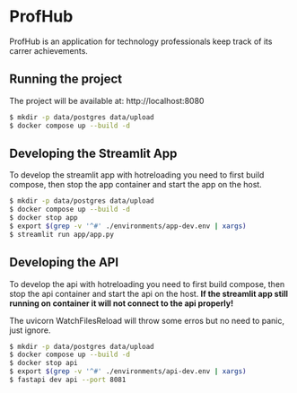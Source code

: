 # ProfHub

ProfHub is an application for technology professionals keep track of its carrer achievements.

## Running the project

The project will be available at: http://localhost:8080

```bash
$ mkdir -p data/postgres data/upload
$ docker compose up --build -d
```

## Developing the Streamlit App

To develop the streamlit app with hotreloading you need to first build compose, then stop the app container and start the app on the host.

```bash
$ mkdir -p data/postgres data/upload
$ docker compose up --build -d
$ docker stop app
$ export $(grep -v '^#' ./environments/app-dev.env | xargs)
$ streamlit run app/app.py
```

## Developing the API

To develop the api with hotreloading you need to first build compose, then stop the api container and start the api on the host.
**If the streamlit app still running on container it will not connect to the api properly!**

The uvicorn WatchFilesReload will throw some erros but no need to panic, just ignore.

```bash
$ mkdir -p data/postgres data/upload
$ docker compose up --build -d
$ docker stop api
$ export $(grep -v '^#' ./environments/api-dev.env | xargs)
$ fastapi dev api --port 8081
```
